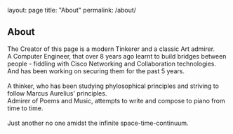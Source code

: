 layout: page
title: "About"
permalink: /about/

## About

The Creator of this page is a modern Tinkerer and a classic Art admirer.<br>
A Computer Engineer, that over 8 years ago learnt to build bridges between people - fiddling with Cisco Networking and Collaboration technologies.<br>
And has been working on securing them for the past 5 years.<br>
<br>
A thinker, who has been studying phylosophical principles and striving to follow Marcus Aurelius' principles.<br>
Admirer of Poems and Music, attempts to write and compose to piano from time to time.<br>
<br>
Just another no one amidst the infinite space-time-continuum.
